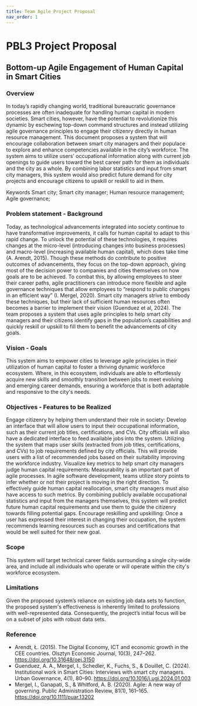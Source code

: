 ```yaml
---
title: Team Agile Project Proposal 
nav_order: 1
---
```


# PBL3 Project Proposal
## Bottom-up Agile Engagement of Human Capital in Smart Cities

### Overview 
In today’s rapidly changing world, traditional bureaucratic governance processes are often inadequate for handling human capital in modern societies. Smart cities, however, have the potential to revolutionize this dynamic by eschewing top-down command structures and instead utilizing agile governance principles to engage their citizenry directly in human resource management. This document proposes a system that will encourage collaboration between smart city managers and their populace to explore and enhance competencies available in the city’s workforce. The system aims to utilize users’ occupational information along with current job openings to guide users toward the best career path for them as individuals and the city as a whole. By combining labor statistics and input from smart city managers, this system would also predict future demand for city projects and encourage citizens to upskill or reskill to aid in them.

Keywords
Smart city; Smart city manager; Human resource management; Agile governance;

### Problem statement - Background
Today, as technological advancements integrated into society continue to have transformative improvements, it calls for human capital to adapt to this rapid change. To unlock the potential of these technologies, it requires changes at the micro-level (introducing changes into business processes) and macro-level (increasing available human capital), which does take time (A. Arendt, 2015). Though these methods do contribute to positive outcomes of advancements, they focus on the top-down approach, giving most of the decision power to companies and cities themselves on how goals are to be achieved. To combat this, by allowing employees to steer their career paths, agile practitioners can introduce more flexible and agile governance techniques that allow employees to “respond to public changes in an efficient way” (I. Mergel, 2020). Smart city managers strive to embody these techniques, but their lack of sufficient human resources often becomes a barrier to implement their vision (Guenduez et al, 2024). The team proposes a system that uses agile principles to help smart city managers and their citizens identify gaps in the population’s capabilities and quickly reskill or upskill to fill them to benefit the advancements of city goals. 

### Vision - Goals
This system aims to empower cities to leverage agile principles in their utilization of human capital to foster a thriving dynamic workforce ecosystem. Where, in this ecosystem, individuals are able to effortlessly acquire new skills and smoothly transition between jobs to meet evolving and emerging career demands, ensuring a workforce that is both adaptable and responsive to the city's needs.

### Objectives - Features to be Realized
Engage citizenry by helping them understand their role in society: Develop an interface that will allow users to input their occupational information, such as their current job titles, certifications, and CVs. City officials will also have a dedicated interface to feed available jobs into the system. Utilizing the system that maps user skills (extracted from job titles, certifications, and CVs) to job requirements defined by city officials. This will provide users with a list of recommended jobs based on their suitability improving the workforce industry.
Visualize key metrics to help smart city managers judge human capital requirements: Measurability is an important part of agile processes. In agile software development, teams utilize story points to infer whether or not their project is moving in the right direction. To effectively guide human capital reallocation, smart city managers must also have access to such metrics. By combining publicly available occupational statistics and input from the managers themselves, this system will predict future human capital requirements and use them to guide the citizenry towards filling potential gaps.
Encourage reskilling and upskilling: Once a user has expressed their interest in changing their occupation, the system recommends learning resources such as courses and certifications that would be well suited for their new goal.

### Scope
This system will target technical career fields surrounding a single city-wide area, and include all individuals who operate or will operate within the city's workforce ecosystem.

### Limitations
Given the proposed system’s reliance on existing job data sets to function, the proposed system's effectiveness is inherently limited to professions with well-represented data. Consequently, the project’s initial focus will be on a subset of jobs with robust data sets.

### Reference
- Arendt, Ł. (2015). The Digital Economy, ICT and economic growth in the CEE countries. Olsztyn Economic Journal, 10(3), 247–262. https://doi.org/10.31648/oej.3150
- Guenduez, A. A., Mergel, I., Schedler, K., Fuchs, S., & Douillet, C. (2024). Institutional work in Smart Cities: Interviews with smart city managers. Urban Governance, 4(1), 80–90. https://doi.org/10.1016/j.ugj.2024.01.003
- Mergel, I., Ganapati, S., & Whitford, A. B. (2020). Agile: A new way of governing. Public Administration Review, 81(1), 161–165. https://doi.org/10.1111/puar.13202 


